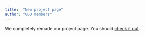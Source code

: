 ```yaml
---
title:  "New project page"
author: "GGU members"
---
```


We completely remade our project page. You should [check it out](/projects/).
